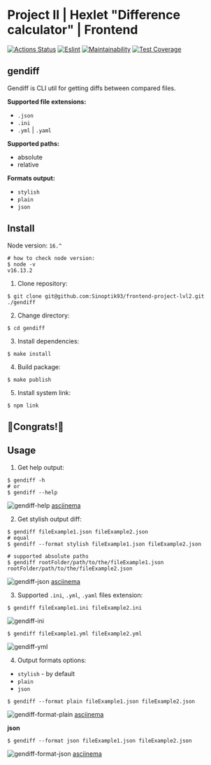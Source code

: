 # Project II | Hexlet "Difference calculator" | Frontend

[![Actions Status](https://github.com/Sinoptik93/frontend-project-lvl2/workflows/hexlet-check/badge.svg)](https://github.com/Sinoptik93/frontend-project-lvl2/actions)
[![Eslint](https://github.com/Sinoptik93/frontend-project-lvl2/workflows/eslint/badge.svg)](https://github.com/Sinoptik93/frontend-project-lvl2/actions)
[![Maintainability](https://api.codeclimate.com/v1/badges/09c96cb1204218a32a53/maintainability)](https://codeclimate.com/github/Sinoptik93/frontend-project-lvl2/maintainability)
[![Test Coverage](https://api.codeclimate.com/v1/badges/09c96cb1204218a32a53/test_coverage)](https://codeclimate.com/github/Sinoptik93/frontend-project-lvl2/test_coverage)

## gendiff
Gendiff is CLI util for getting diffs between compared files.

**Supported file extensions:**
- `.json`
- `.ini`
- `.yml` | `.yaml`

**Supported paths:**
- absolute
- relative

**Formats output:**
- `stylish`
- `plain`
- `json`

## Install
Node version: `16.^`

```
# how to check node version:
$ node -v
v16.13.2
```

1. Clone repository:
```
$ git clone git@github.com:Sinoptik93/frontend-project-lvl2.git ./gendiff
```

2. Change directory:
```
$ cd gendiff 
```

3. Install dependencies:
```
$ make install
```

4. Build package:
```
$ make publish
```

5. Install system link:
```
$ npm link
```

## 🥳Congrats!🥳

## Usage
1. Get help output:
```
$ gendiff -h
# or
$ gendiff --help
```
![gendiff-help](https://i.ibb.co/HrW0nKm/gendiff-help.gif)
[asciinema](https://asciinema.org/a/QE60TcjrebGvyPpIIausEw3Cx)

2. Get stylish output diff:
```
$ gendiff fileExample1.json fileExample2.json
# equal
$ gendiff --format stylish fileExample1.json fileExample2.json

# supported absolute paths
$ gendiff rootFolder/path/to/the/fileExample1.json rootFolder/path/to/the/fileExample2.json
```
![gendiff-json](https://i.ibb.co/zstjxcZ/gendiff-json.gif)
[asciinema](https://asciinema.org/a/3Rt2JpmpKFSuVxRR86jYEKJgr)


3. Supported `.ini`, `.yml`, `.yaml` files extension:
```
$ gendiff fileExample1.ini fileExample2.ini
```

![gendiff-ini](https://i.ibb.co/dkjnkGs/gendiff-ini.gif)

```
$ gendiff fileExample1.yml fileExample2.yml
```
![gendiff-yml](https://i.ibb.co/p2sWJ1T/gendiff-yml.gif)


4. Output formats options:
- `stylish` - by default
- `plain`
- `json`

```
$ gendiff --format plain fileExample1.json fileExample2.json
```
![gendiff-format-plain](https://i.ibb.co/MVcHRjW/gendiff-format-plain.gif)
[asciinema](https://asciinema.org/a/RctSCI6PRBJxxWOxAivR2rM62)

**json**
```
$ gendiff --format json fileExample1.json fileExample2.json
```
![gendiff-format-json](https://i.ibb.co/G0KjjS1/gendiff-format-json.gif)
[asciinema](https://asciinema.org/a/I1WfTGVpYdNx9aB7UvwhTmUKR)
